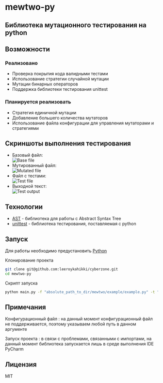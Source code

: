 # mewtwo-py

## Библиотека мутационного тестирования на python

## Возможности

### Реализовано

- Проверка покрытия кода валидными тестами
- Использование стратегии случайной мутации
- Мутации бинарных операторов
- Поддержка библиотеки тестирования unittest

### Планируется реализовать

- Стратегия единичной мутации
- Добавление большего количества мутаторов
- Использование файла конфигурации для управления мутаторами и стратегиями

## Скриншоты выполнения тестирования

- Базовый файл:\
  ![Base file](https://i.imgur.com/e3ITn7c.png 'Базовый файл')
- Мутированный файл:\
  ![Mutated file](https://i.imgur.com/aRrzFwt.png 'Мутированный файл')
- Файл с тестами:\
   ![Test file](https://i.imgur.com/P8ETUN9.png 'Файл с тестами')
- Выходной текст:\
  ![Test output](https://i.imgur.com/oJVKOfm.png 'Выходной текст')

## Технологии

- [AST] - библиотека для работы с Abstract Syntax Tree
- [unittest] - библиотека тестирования, поставляемая с python

## Запуск

Для работы необходимо предустановить [Python](https://www.python.org/downloads/)

Клонирование проекта

```sh
git clone git@github.com:leeroykahikki/cyberzone.git
cd mewtwo-py
```

Скрипт запуска

```sh
python main.py -f "absolute_path_to_dir/mewtwo/example/example.py" -t "absolute_path_to_dir/mewtwo/example/test_example.py" -c "config"
```

## Примечания

Конфигурационный файл
: на данный момент конфигурационный файл не поддерживается, поэтому указываем любой путь в данном аргументе

Запуск проекта
: в связи с проблемами, связанными с импортами, на данный момент библиотека запускается лишь в среде выполнения IDE PyCharm

## Лицензия

MIT

[ast]: https://docs.python.org/3/library/ast.html
[unittest]: https://docs.python.org/3/library/unittest.html
